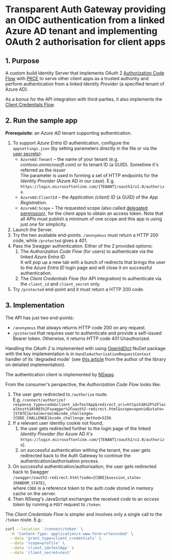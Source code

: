 # Transparent Auth Gateway providing an OIDC authentication  from a linked Azure AD tenant and implementing OAuth 2 authorisation for client apps

## 1. Purpose

A custom build Identity Server that implements OAuth 2 [Authorization Code Flow](https://auth0.com/docs/get-started/authentication-and-authorization-flow/authorization-code-flow) with [PKCE](https://oauth.net/2/pkce/) to serve other client apps as a trusted authority and perform authentication from a linked _Identity Provider_ (a specified tenant of Azure AD).

As a bonus for the API integration with third-parties, it also implements the [Client Credentials Flow](https://auth0.com/docs/get-started/authentication-and-authorization-flow/client-credentials-flow).

## 2. Run the sample app

**Prerequisite**: an _Azure AD_ tenant supporting authentication.

1. To support _Azure Entra ID_ authentication, configure the `appsettings.json` (by setting parameters directly in the file or via the [user secrets](https://learn.microsoft.com/en-us/aspnet/core/security/app-secrets)):
   - `AzureAd:Tenant` – the name of your tenant (e.g. _contoso.onmicrosoft.com_) or its tenant ID (a GUID). Sometime it's referred as the _issuer_<br>The parameter is used in forming a set of HTTP endpoints for the _Identity Provider_ (Azure AD in our case). E.g. `https://login.microsoftonline.com/{TENANT}/oauth2/v2.0/authorize`.
   - `AzureAd:ClientId` – the _Application (client) ID_ (a GUID) of the _App Registration_.
   - `AzureAd:Scope` – The requested scope (also called [delegated permission](https://learn.microsoft.com/en-au/azure/active-directory/develop/permissions-consent-overview)), for the client apps to obtain an access token. Note that all APIs must publish a minimum of one scope and this app is using just one for simplicity.
2. Launch the Server.
3. Try the two available end-points. `/anonymous` must return a HTTP 200 code, while `/protected` gives a 401.
4. Pass the Swagger authentication. Either of the 2 provided options:
   1. The _Authorization Code Flow_ (for users) to authenticate via the linked _Azure Entra ID_.<br>It will pop up a new tab with a bunch of redirects that brings the user to the _Azure Entra ID_ login page and will close it on successful authentication.
   2. The _Client Credentials Flow_ (for API integration) to authenticate via the `client_id` and `client_secret` only.
5. Try `/protected` end-point and it must return a HTTP 200 code.

## 3. Implementation

The API has just two end-points:
- `/anonymous` that always returns HTTP code 200 on any request.
- `/protected` that requires user to authenticate and provide a self-issued Bearer token. Otherwise, it returns HTTP code 401 Unauthorized.

Handling the _OAuth 2_ is implemented with using [OpenIdDict](https://github.com/openiddict/openiddict-core) NuGet package with the key implementation is in `HandleAuthorizationRequestContext` handler of its 'degraded mode' (see [this article](https://kevinchalet.com/2020/02/18/creating-an-openid-connect-server-proxy-with-openiddict-3-0-s-degraded-mode/) from the author of the library on detailed implementation). 

The authentication client is implemented by [NSwag](https://github.com/RicoSuter/NSwag).

From the consumer's perspective, the _Authorization Code Flow_ looks like:
1. The user gets redirected to `/authorize` route.<br>
   E.g. `/connect/authorize?response_type=code&client_id=TestApp&redirect_uri=https%3A%2F%2Flocalhost%3A5003%2Fswagger%2Foauth2-redirect.html&scope=openid&state={STATE}&realm=realm&code_challenge={CODE_CHALLENGE}&code_challenge_method=S256`
2. If a relevant user identity cookie not found,
   1. the user gets redirected further to the login page of the linked _Identity Provider_ (for Azure AD it's `https://login.microsoftonline.com/{TENANT}/oauth2/v2.0/authorize`).
   2. on successful authentication withing the tenant, the user gets redirected back to the Auth Gateway to continue the authentication/authorisation process.
3. On successful authentication/authorisation, the user gets redirected back to Swagger<br> `/swagger/oauth2-redirect.html?code={CODE}&session_state={RANDOM_STATE}`,<br>where `CODE` is a reference token to the auth code stored in memory cache on the server.
4. Then _NSwag_'s JavaScript exchanges the received _code_ to an _access token_ by running a `POST` request to `/token`.

The _Client Credentials Flow_ is simpler and involves only a single call to the `/token` route. E.g.:
```bash
curl --location '/connect/token' \
  -H 'Content-Type: application/x-www-form-urlencoded' \
  --data 'grant_type=client_credentials' \
  --data 'scope=profile' \
  --data 'client_id=TestApp' \
  --data 'client_secret=test'
```